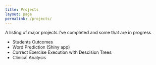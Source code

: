 ```yaml
---
title: Projects
layout: page
permalink: /projects/
---
```


A listing of major projects I've completed and some that are in progress
- Students Outcomes
- Word Prediction (Shiny app)
- Correct Exercise Execution with Descision Trees
- Clinical Analysis
